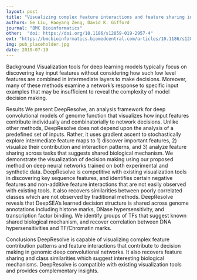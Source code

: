 ```yaml
---
layout: post
title: "Visualizing complex feature interactions and feature sharing in genomic deep neural networks"
authors: Ge Liu, Haoyang Zeng, David K. Gifford
journal: "BMC Bioinformatics"
other:  "doi: https://doi.org/10.1186/s12859-019-2957-4"
ext: "https://bmcbioinformatics.biomedcentral.com/articles/10.1186/s12859-019-2957-4"
img: pub_placeholder.jpg
date: 2019-07-19
---
```


Background
Visualization tools for deep learning models typically focus on discovering key input features without considering how such low level features are combined in intermediate layers to make decisions. Moreover, many of these methods examine a network’s response to specific input examples that may be insufficient to reveal the complexity of model decision making.

Results
We present DeepResolve, an analysis framework for deep convolutional models of genome function that visualizes how input features contribute individually and combinatorially to network decisions. Unlike other methods, DeepResolve does not depend upon the analysis of a predefined set of inputs. Rather, it uses gradient ascent to stochastically explore intermediate feature maps to 1) discover important features, 2) visualize their contribution and interaction patterns, and 3) analyze feature sharing across tasks that suggests shared biological mechanism. We demonstrate the visualization of decision making using our proposed method on deep neural networks trained on both experimental and synthetic data. DeepResolve is competitive with existing visualization tools in discovering key sequence features, and identifies certain negative features and non-additive feature interactions that are not easily observed with existing tools. It also recovers similarities between poorly correlated classes which are not observed by traditional methods. DeepResolve reveals that DeepSEA’s learned decision structure is shared across genome annotations including histone marks, DNase hypersensitivity, and transcription factor binding. We identify groups of TFs that suggest known shared biological mechanism, and recover correlation between DNA hypersensitivities and TF/Chromatin marks.

Conclusions
DeepResolve is capable of visualizing complex feature contribution patterns and feature interactions that contribute to decision making in genomic deep convolutional networks. It also recovers feature sharing and class similarities which suggest interesting biological mechanisms. DeepResolve is compatible with existing visualization tools and provides complementary insights.
